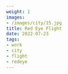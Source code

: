 ```yaml
---
weight: 1
images:
- /images/city/15.jpg
title: Red Eye Flight
date: 2022-07-23
tags:
- work
- city
- flight
- redeye
---
```

